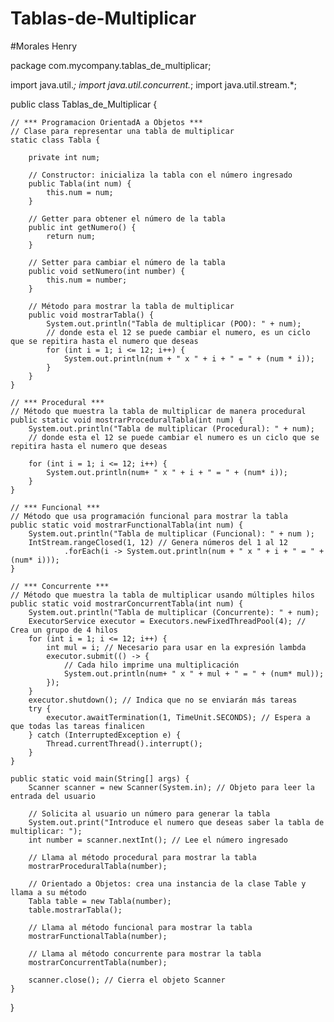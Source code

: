 # Tablas-de-Multiplicar

#Morales Henry

package com.mycompany.tablas_de_multiplicar;

import java.util.*;
import java.util.concurrent.*;
import java.util.stream.*;

public class Tablas_de_Multiplicar {

    // *** Programacion OrientadA a Objetos ***
    // Clase para representar una tabla de multiplicar
    static class Tabla {

        private int num;

        // Constructor: inicializa la tabla con el número ingresado
        public Tabla(int num) {
            this.num = num;
        }

        // Getter para obtener el número de la tabla
        public int getNumero() {
            return num;
        }

        // Setter para cambiar el número de la tabla
        public void setNumero(int number) {
            this.num = number;
        }

        // Método para mostrar la tabla de multiplicar
        public void mostrarTabla() {
            System.out.println("Tabla de multiplicar (POO): " + num);
            // donde esta el 12 se puede cambiar el numero, es un ciclo que se repitira hasta el numero que deseas
            for (int i = 1; i <= 12; i++) {
                System.out.println(num + " x " + i + " = " + (num * i));
            }
        }
    }

    // *** Procedural ***
    // Método que muestra la tabla de multiplicar de manera procedural
    public static void mostrarProceduralTabla(int num) {
        System.out.println("Tabla de multiplicar (Procedural): " + num);
        // donde esta el 12 se puede cambiar el numero es un ciclo que se repitira hasta el numero que deseas

        for (int i = 1; i <= 12; i++) {
            System.out.println(num+ " x " + i + " = " + (num* i));
        }
    }

    // *** Funcional ***
    // Método que usa programación funcional para mostrar la tabla
    public static void mostrarFunctionalTabla(int num) {
        System.out.println("Tabla de multiplicar (Funcional): " + num );
        IntStream.rangeClosed(1, 12) // Genera números del 1 al 12
                .forEach(i -> System.out.println(num + " x " + i + " = " + (num* i)));
    }

    // *** Concurrente ***
    // Método que muestra la tabla de multiplicar usando múltiples hilos
    public static void mostrarConcurrentTabla(int num) {
        System.out.println("Tabla de multiplicar (Concurrente): " + num);
        ExecutorService executor = Executors.newFixedThreadPool(4); // Crea un grupo de 4 hilos 
        for (int i = 1; i <= 12; i++) {
            int mul = i; // Necesario para usar en la expresión lambda
            executor.submit(() -> {
                // Cada hilo imprime una multiplicación
                System.out.println(num+ " x " + mul + " = " + (num* mul));
            });
        }
        executor.shutdown(); // Indica que no se enviarán más tareas
        try {
            executor.awaitTermination(1, TimeUnit.SECONDS); // Espera a que todas las tareas finalicen
        } catch (InterruptedException e) {
            Thread.currentThread().interrupt();
        }
    }

    public static void main(String[] args) {
        Scanner scanner = new Scanner(System.in); // Objeto para leer la entrada del usuario

        // Solicita al usuario un número para generar la tabla
        System.out.print("Introduce el numero que deseas saber la tabla de multiplicar: ");
        int number = scanner.nextInt(); // Lee el número ingresado

        // Llama al método procedural para mostrar la tabla
        mostrarProceduralTabla(number);

        // Orientado a Objetos: crea una instancia de la clase Table y llama a su método
        Tabla table = new Tabla(number);
        table.mostrarTabla();

        // Llama al método funcional para mostrar la tabla
        mostrarFunctionalTabla(number);

        // Llama al método concurrente para mostrar la tabla
        mostrarConcurrentTabla(number);

        scanner.close(); // Cierra el objeto Scanner
    }
}

